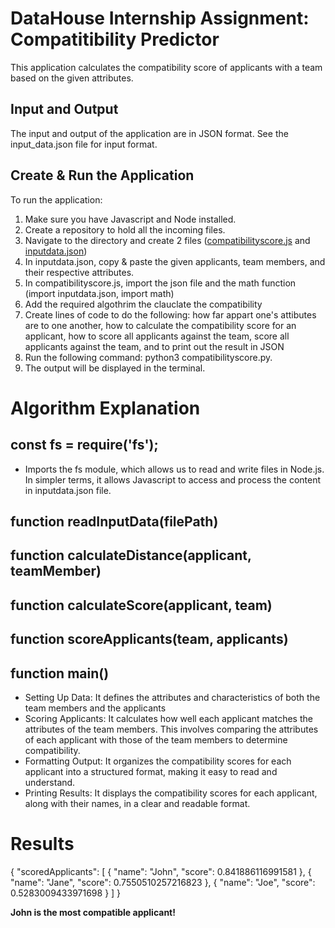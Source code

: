# DataHouse Internship Assignment: Compatitibility Predictor
This application calculates the compatibility score of applicants with a team based on the given attributes.

## Input and Output
The input and output of the application are in JSON format. See the input_data.json file for input format.

## Create & Run the Application
To run the application:

1. Make sure you have Javascript and Node installed.
2. Create a repository to hold all the incoming files.
3. Navigate to the directory and create 2 files ([compatibilityscore.js](https://github.com/jessbandol/Datahouse-Intern-Assignment/blob/main/compatibilityscore.js) and [inputdata.json](https://github.com/jessbandol/Datahouse-Intern-Assignment/blob/main/inputdata.json))
4. In inputdata.json, copy & paste the given applicants, team members, and their respective attributes.
5. In compatibilityscore.js, import the json file and the math function (import inputdata.json, import math)
6. Add the required algothrim the clauclate the compatibility
7. Create lines of code to do the following: how far appart one's attibutes are to one another, how to calculate the compatibility score for an applicant, how to score all applicants against the team, score all applicants against the team, and to print out the result in JSON
9. Run the following command: python3 compatibilityscore.py.
10. The output will be displayed in the terminal.

# Algorithm Explanation

## const fs = require('fs');
+ Imports the fs module, which allows us to read and write files in Node.js. In simpler terms, it allows Javascript to access and process the content in inputdata.json file.

## function readInputData(filePath)


## function calculateDistance(applicant, teamMember)

## function calculateScore(applicant, team)

## function scoreApplicants(team, applicants)

## function main()
+ Setting Up Data: It defines the attributes and characteristics of both the team members and the applicants
+ Scoring Applicants: It calculates how well each applicant matches the attributes of the team members. This involves comparing the attributes of each applicant with those of the team members to determine compatibility.
+ Formatting Output: It organizes the compatibility scores for each applicant into a structured format, making it easy to read and understand.
+ Printing Results: It displays the compatibility scores for each applicant, along with their names, in a clear and readable format.

# Results
{
  "scoredApplicants": [
    {
      "name": "John",
      "score": 0.841886116991581
    },
    {
      "name": "Jane",
      "score": 0.7550510257216823
    },
    {
      "name": "Joe",
      "score": 0.5283009433971698
    }
  ]
}

**John is the most compatible applicant!**

